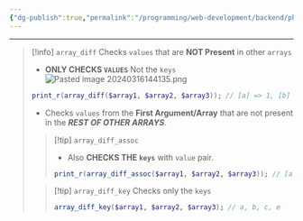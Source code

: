 ```yaml
---
{"dg-publish":true,"permalink":"/programming/web-development/backend/php/01-procedural/08-arrays/10-array-diff/","tags":["programming","php","webdevelopment","backend"],"created":"2024-11-09T11:30:30.562+08:00"}
---
```



--- 
> [!info] `array_diff`
>  Checks `values` that are __NOT Present__ in other `arrays`
>  - __ONLY CHECKS `VALUES`__ Not the `keys`
>  ![Pasted image 20240316144135.png](/img/user/PROGRAMMING/Web%20Development/Backend/PHP/01%20Procedural/08%20Arrays/attachments/Pasted%20image%2020240316144135.png)
>  ```php
> print_r(array_diff($array1, $array2, $array3)); // [a] => 1, [b] => 2
>  ```
>  - Checks `values` from the __First Argument/Array__ that are not present in the ___REST OF OTHER ARRAYS___.
>> [!tip] `array_diff_assoc`
>> - Also __CHECKS THE `keys`__ with `value` pair.
>>
>> ```php
>> print_r(array_diff_assoc($array1, $array2, $array3)); // [a] => 1, [b] => 2, [c] => 3, [d] => 4, [e] => 5
>> ```
>> 
>
>> [!tip] `array_diff_key`
>>Checks only the `keys`
>>```php
>>array_diff_key($array1, $array2, $array3); // a, b, c, e
>>```


